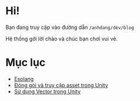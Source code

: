 # Hi!

Bạn đang truy cập vào đường dẫn `/anhdang/dev/blog`

Hệ thống gởi lời chào và chúc bạn chơi vui vẻ.

# Mục lục

- [Esolang](posts/p201225-esolang.html)
- [Đóng gói và truy cập asset trong Unity](posts/p201206-asset.html)
- [Sử dụng Vector trong Unity](posts/p201205-vector.html)

